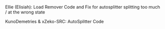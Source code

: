 Ellie (Elisiah): Load Remover Code and Fix for autosplitter splitting too much / at the wrong state

KunoDemetries & xZeko-SRC: AutoSplitter Code  
